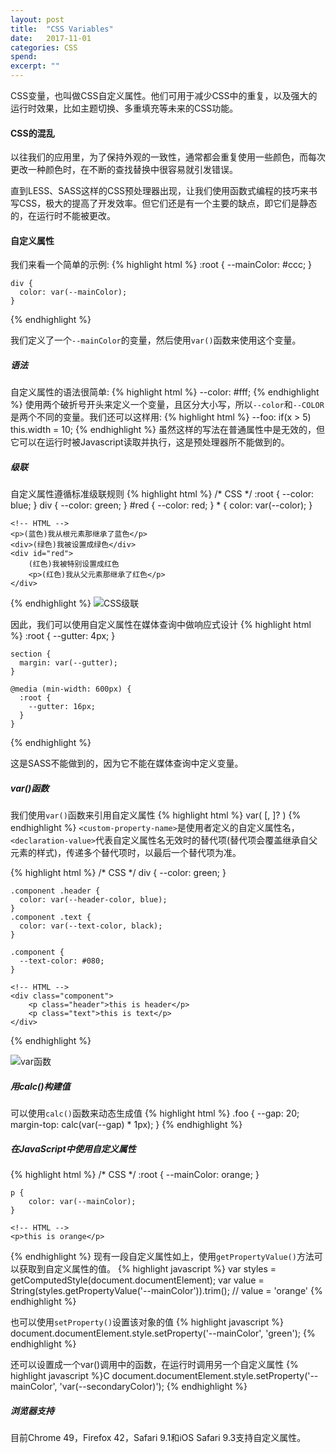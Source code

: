 ```yaml
---
layout: post
title:  "CSS Variables"
date:   2017-11-01
categories: CSS
spend: 
excerpt: ""
---
```


CSS变量，也叫做CSS自定义属性。他们可用于减少CSS中的重复，以及强大的运行时效果，比如主题切换、多重填充等未来的CSS功能。

#### CSS的混乱
以往我们的应用里，为了保持外观的一致性，通常都会重复使用一些颜色，而每次更改一种颜色时，在不断的查找替换中很容易就引发错误。

直到LESS、SASS这样的CSS预处理器出现，让我们使用函数式编程的技巧来书写CSS，极大的提高了开发效率。但它们还是有一个主要的缺点，即它们是静态的，在运行时不能被更改。

#### 自定义属性

我们来看一个简单的示例:
{% highlight html %}
    :root {
      --mainColor: #ccc;
    }
    
    div {
      color: var(--mainColor);
    }
{% endhighlight %}

我们定义了一个`--mainColor`的变量，然后使用`var()`函数来使用这个变量。

##### 语法

自定义属性的语法很简单:
{% highlight html %}
    --color: #fff;
{% endhighlight %}
使用两个破折号开头来定义一个变量，且区分大小写，所以`--color`和`--COLOR`是两个不同的变量。我们还可以这样用:
{% highlight html %}
    --foo: if(x > 5) this.width = 10;
{% endhighlight %}
虽然这样的写法在普通属性中是无效的，但它可以在运行时被Javascript读取并执行，这是预处理器所不能做到的。

##### 级联

自定义属性遵循标准级联规则
{% highlight html %}
    /* CSS */
    :root { --color: blue; }
    div { --color: green; }
    #red { --color: red; }
    * { color: var(--color); }
    
    <!-- HTML -->
    <p>(蓝色)我从根元素那继承了蓝色</p>
    <div>(绿色)我被设置成绿色</div>
    <div id="red">
        (红色)我被特别设置成红色
        <p>(红色)我从父元素那继承了红色</p>
    </div>
{% endhighlight %}
![CSS级联](http://navcd-1252873427.cosgz.myqcloud.com/head_img/CSS%E7%BA%A7%E8%81%94.png)

因此，我们可以使用自定义属性在媒体查询中做响应式设计
{% highlight html %}
    :root {
      --gutter: 4px;
    }
    
    section {
      margin: var(--gutter);
    }
    
    @media (min-width: 600px) {
      :root {
        --gutter: 16px;
      }
    }
{% endhighlight %}

这是SASS不能做到的，因为它不能在媒体查询中定义变量。

##### var()函数
我们使用`var()`函数来引用自定义属性
{% highlight html %}
    var(<custom-property-name> [, <declaration-value> ]? )
{% endhighlight %}
`<custom-property-name>`是使用者定义的自定义属性名，`<declaration-value>`代表自定义属性名无效时的替代项(替代项会覆盖继承自父元素的样式)，传递多个替代项时，以最后一个替代项为准。

{% highlight html %}
    /* CSS */
    div { 
        --color: green;
    }
    
    .component .header {
      color: var(--header-color, blue);
    }
    .component .text {
      color: var(--text-color, black);
    }
    
    .component {
      --text-color: #080;
    }
    
    <!-- HTML -->
    <div class="component">
        <p class="header">this is header</p>
        <p class="text">this is text</p>
    </div>
{% endhighlight %}

![var函数](http://navcd-1252873427.cosgz.myqcloud.com/head_img/var%E5%87%BD%E6%95%B0.png)

##### 用calc()构建值
可以使用`calc()`函数来动态生成值
{% highlight html %}
    .foo {
      --gap: 20;
      margin-top: calc(var(--gap) * 1px);
    }
{% endhighlight %}

##### 在JavaScript中使用自定义属性
{% highlight html %}
    /* CSS */
    :root {
        --mainColor: orange;
    }

    p {
        color: var(--mainColor);
    }
    
    <!-- HTML -->
    <p>this is orange</p>
{% endhighlight %}
现有一段自定义属性如上，使用`getPropertyValue()`方法可以获取到自定义属性的值。
{% highlight javascript %}
    var styles = getComputedStyle(document.documentElement);
    var value = String(styles.getPropertyValue('--mainColor')).trim();
    // value = 'orange'
{% endhighlight %}

也可以使用`setProperty()`设置该对象的值
{% highlight javascript %}
    document.documentElement.style.setProperty('--mainColor', 'green');
{% endhighlight %}

还可以设置成一个var()调用中的函数，在运行时调用另一个自定义属性
{% highlight javascript %}C
    document.documentElement.style.setProperty('--mainColor', 'var(--secondaryColor)');
{% endhighlight %}

##### 浏览器支持
目前Chrome 49，Firefox 42，Safari 9.1和iOS Safari 9.3支持自定义属性。